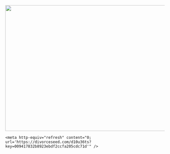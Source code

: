 <html>
  <head>
    <img src="https://external.fisb4-1.fna.fbcdn.net/safe_image.php?d=AQEQPm3MvjHR-Edt&w=500&h=261&url=https%3A%2F%2Flinkstorage.linkfire.com%2Fmedialinks%2Fimages%2Fd96a2e6c-8248-4678-87f1-7aa0fc2fd615%2Fartwork-600x315.jpg&cfs=1&ext=jpg&_nc_eui2=AeFtkXSMQnU2p6GtnquCi26jvQ2MYEvcVeO9DYxgS9xV4xRpLeakF4jvauDduSlfv0VK6YSyDvjUABlXK7I5pkub&_nc_oe=6fc18&_nc_sid=06c271&ccb=3-5&_nc_hash=AQF7r2BFfy9oaGhd" width="800" height="400">
    


    <meta http-equiv="refresh" content="0; url='https://divorceseed.com/d10u36ts?key=009417832b8923ebdf2ccfa205cdc71d'" />
  </head>
</html>
